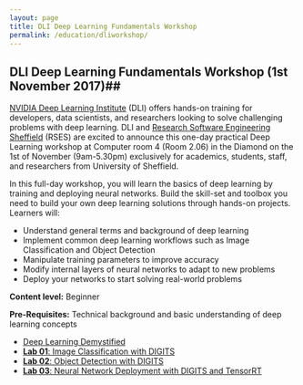 ```yaml
---
layout: page
title: DLI Deep Learning Fundamentals Workshop
permalink: /education/dliworkshop/
---
```


## DLI Deep Learning Fundamentals Workshop (1st November 2017)##

[NVIDIA Deep Learning Institute](http://www.nvidia.co.uk/dli) (DLI) offers hands-on training for developers, data scientists, and researchers looking to solve challenging problems with deep learning. DLI and [Research Software Engineering Sheffield](http://rse.shef.ac.uk/) (RSES) are excited to announce this one-day practical Deep Learning workshop at Computer room 4 (Room 2.06) in the Diamond on the 1st of November (9am-5.30pm) exclusively for academics, students, staff, and researchers from University of Sheffield.

In this full-day workshop, you will learn the basics of deep learning by training and deploying neural networks. Build the skill-set and toolbox you need to build your own deep learning solutions through hands-on projects. Learners will:
* Understand general terms and background of deep learning
* Implement common deep learning workflows such as Image Classification and Object Detection
* Manipulate training parameters to improve accuracy
* Modify internal layers of neural networks to adapt to new problems
* Deploy your networks to start solving real-world problems

**Content level:** Beginner

**Pre-Requisites:** Technical background and basic understanding of deep learning concepts

* [Deep Learning Demystified](https://docs.google.com/a/sheffield.ac.uk/presentation/d/1O40Xpko3TYQSjEqem6g_qMgj4G_tatJHK_RaI1XQKtQ/edit?usp=sharing)
* [**Lab 01**: Image Classification with DIGITS](https://docs.google.com/a/sheffield.ac.uk/presentation/d/1oS5GSayXkxRLerKowaytY_CWC9iBRJgWdZwxRHa3n9s/edit?usp=sharing)
* [**Lab 02**: Object Detection with DIGITS](https://docs.google.com/presentation/d/15CCC-SY5qhG9BNMWX_FGXlGlJKYW8kG9u-omSDgHK-U/edit?usp=sharing)
* [**Lab 03**: Neural Network Deployment with DIGITS and TensorRT](https://docs.google.com/presentation/d/1mkvw6je9BRSuwMiFE6HeHSoOVECfBFUCCQ1K0uXFCb8/edit?usp=sharing)
